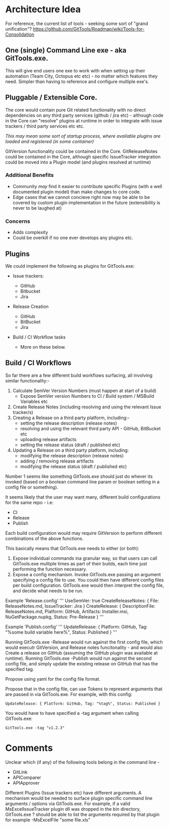 # Architecture Idea

For reference, the current list of tools - seeking some sort of "grand unification"? https://github.com/GitTools/Roadmap/wiki/Tools-for-Consolidation

## One (single) Command Line exe - aka GitTools.exe.

This will give end users one exe to work with when setting up their automation (Team City, Octopus etc etc) - no matter which features they need. Simpler than having to reference and configure multiple exe's.

## Pluggable / Extensible Core. 

The core would contain pure Git related functionality with no direct dependencies on any third party services (github / jira etc) - although code in the Core can "resolve" plugins at runtime in order to integrate with issue trackers / third party services etc etc.

*This may mean some sort of startup process, where available plugins are loaded and registered (in some container)*

GitVersion functionality could be contained in the Core.
GitReleaseNotes could be contained in the Core, although specific IssueTracker integration could be moved into a Plugin model (and plugins resolved at runtime)

### Additional Benefits

* Community *may* find it easier to contribute specific Plugins (with a well documented plugin model) than make changes to core code. 
* Edge cases that we cannot concieve right now may be able to be covered by custom plugin implementation in the future (extensibility is never to be laughed at)

### Concerns

* Adds complexity
* Could be overkill if no one ever develops any plugins etc.

## Plugins
We could implement the following as plugins for GitTools.exe:

* Issue trackers:
    * GitHub
    * Bitbucket
    * Jira

* Release Creation
    * GitHub
    * BitBucket
    * Jira

* Build / CI Workflow tasks
    * More on these below.

## Build / CI Workflows

So far there are a few different build workflows surfacing, all involving similar functionality:-

1. Calculate SemVer Version Numbers (must happen at start of a build)
    * Expose SemVer version Numbers to CI / Build system / MSBuild Variables etc
2. Create Release Notes (including resolving and using the relevant Issue tracker/s)
3. Creating a Release on a third party platform, including:-
    * setting the release description (release notes)
    * resolving and using the relevant third party API - GitHub, BitBucket etc
    * uploading release artifacts
    * setting the release status (draft / published etc)
4. Updating a Release on a third party platform, including:
    * modifying the release description (release notes)
    * adding / removing release artifacts
    * modifying the release status (draft / published etc)
    
Number 1 seems like something GitTools.exe should just do whever its invoked (based on a boolean command line param or boolean setting in a config file or something).

It seems likely that the user may want many, different build configurations for the same repo - i.e:

* CI
* Release
* Publish

Each build configuration would may require GitVersion to perform different combinations of the above functions.

This basically means that GitTools.exe needs to either (or both):

1. Expose individual commands ina granular way, so that users can call GitTools.exe multiple times as part of their builds, each time just performing the function necessary.
2. Expose a config mechanism. Invoke GitTools.exe passing an argument specifying a config file to use. You could then have different config files per build configuration. GitTools.exe would then interpret the config file, and decide what needs to be run.

Example 'Release.config'
'''
UseSemVer: true
CreateReleaseNotes: { File: ReleaseNotes.md, IssueTracker: Jira }
CreateRelease: { DescriptionFile: ReleaseNotes.md, Platform: GitHub, Artifacts: Installer.msi, NuGetPackage.nupkg, Status: Pre-Release }
'''

Example 'Publish.config'
'''
UpdateRelease: { Platform: GitHub, Tag: "%some build variable here%", Status: Published }
'''

Running GitTools.exe -Release would run against the first config file, which would executr GitVersion, and Release notes funcitonality - and would also Create a release on GitHub (assuming the GitHub plugin was available at runtime).
Running GitTools.exe -Publish would run against the second config file, and simply update the existing release on GitHub that has the specified tag.

Propose using yaml for the config file format.

Propose that in the config file, can use Tokens to represent arguments that are passed in via GitTools.exe. For example, with this config:

```
UpdateRelease: { Platform: GitHub, Tag: "%tag%", Status: Published }
```

You would have to have specified a -tag argument when calling GitTools.exe:

```
GitTools.exe -tag "v1.2.3"
```
# Comments

Unclear which (if any) of the following tools belong in the command line -

* GitLink
* APIComparer
* APIApprover

Different Plugins (Issue trackers etc) have different arguments. 
A mechanism would be needed to surface plugin specific command line arguments / options via GitTools.exe.
For example, if a valid MsExcelIssueTracker plugin dll was dropped in the bin directory, GitTools.exe ? should be able to list the arguments required by that plugin for example -MsExcelFile "some file.xls"

